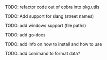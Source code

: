 
TODO: refactor code out of cobra into pkg.utils
 
TODO: Add support for slang (street names)

TODO: add windows support (file paths)

TODO: add go-docs

TODO: add info on how to install and how to use

TODO: add command to format data?

